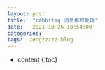 ```yaml
---
layout: post
title:  "rabbitmq 消息堆积处理"
date:   2021-10-26 10:54:00
categories: 
tags:  zengzzzzz-blog
---
```


* content
{:toc}

  
&nbsp;
